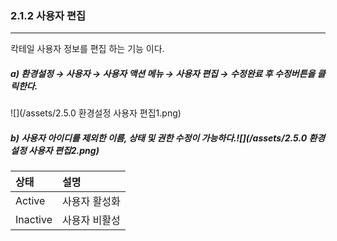### 2.1.2 사용자 편집

---

칵테일 사용자 정보를 편집 하는 기능 이다.

##### a\) 환경설정 → 사용자 → 사용자 액션 메뉴 → 사용자 편집 → 수정완료 후 수정버튼을 클릭한다.
![](/assets/2.5.0 환경설정 사용자 편집1.png)

##### b\) 사용자 아이디를 제외한 이름, 상태 및 권한 수정이 가능하다.![](/assets/2.5.0 환경설정 사용자 편집2.png)

| 상태 | **설명** |
| :--- | :--- |
| Active | 사용자 활성화 |
| Inactive | 사용자 비활성 |




